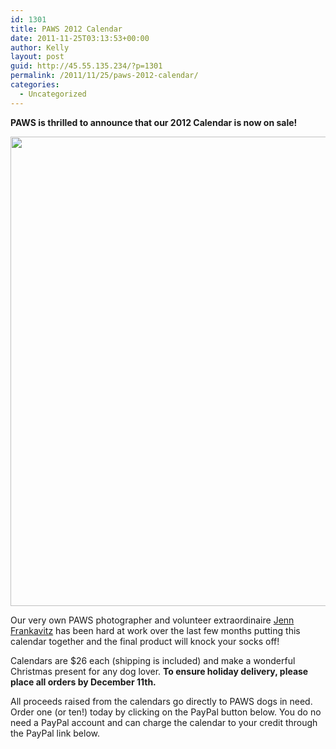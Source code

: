 ```yaml
---
id: 1301
title: PAWS 2012 Calendar
date: 2011-11-25T03:13:53+00:00
author: Kelly
layout: post
guid: http://45.55.135.234/?p=1301
permalink: /2011/11/25/paws-2012-calendar/
categories:
  - Uncategorized
---
```

**PAWS is thrilled to announce that our 2012 Calendar is now on sale!**

<img src="https://pawsnewengland.com/wp-content/uploads/2011/11/CalendarPreview.jpeg" alt="" title="CalendarPreview" width="570" height="751" class="aligncenter size-full wp-image-1307" />

Our very own PAWS photographer and volunteer extraordinaire [Jenn Frankavitz](http://www.jennfrankavitz.com/) has been hard at work over the last few months putting this calendar together and the final product will knock your socks off!

Calendars are $26 each (shipping is included) and make a wonderful Christmas present for any dog lover. **To ensure holiday delivery, please place all orders by December 11th.**

All proceeds raised from the calendars go directly to PAWS dogs in need. Order one (or ten!) today by clicking on the PayPal button below. You do no need a PayPal account and can charge the calendar to your credit through the PayPal link below.

&nbsp;